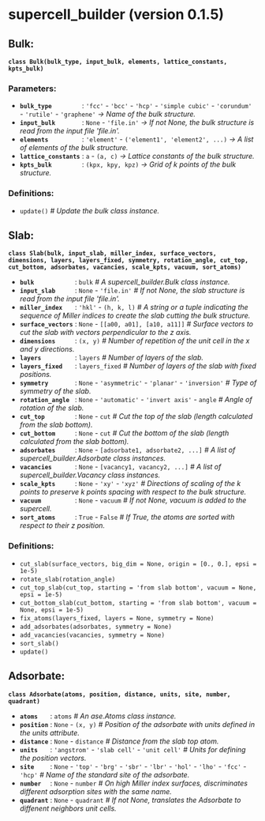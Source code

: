 # supercell_builder (version 0.1.5)

## **Bulk:**

**`class Bulk(bulk_type, input_bulk, elements, lattice_constants, kpts_bulk)`**

### Parameters:

  * **`bulk_type        `** : `'fcc'` - `'bcc'` - `'hcp'` - `'simple cubic'` - `'corundum'` - `'rutile'` - `'graphene'` _-> Name of the bulk structure._
  * **`input_bulk       `** : `None` - `'file.in'` _-> If not None, the bulk structure is read from the input file 'file.in'._
  * **`elements         `** : `'element'` - `('element1', 'element2', ...)` _-> A list of elements of the bulk structure._
  * **`lattice_constants`** : `a` - `(a, c)` _-> Lattice constants of the bulk structure._
  * **`kpts_bulk        `** : `(kpx, kpy, kpz)` _-> Grid of k points of the bulk structure._

### Definitions:

  * `update()` _# Update the bulk class instance._


## **Slab:**

**`class Slab(bulk, input_slab, miller_index, surface_vectors, dimensions, layers, layers_fixed, symmetry, rotation_angle, cut_top, cut_bottom, adsorbates, vacancies, scale_kpts, vacuum, sort_atoms)`**

  * **`bulk           `** : `bulk` _# A supercell_builder.Bulk class instance._
  * **`input_slab     `** : `None` - `'file.in'` _# If not None, the slab structure is read from the input file 'file.in'._
  * **`miller_index   `** : `'hkl'` - `(h, k, l)` _# A string or a tuple indicating the sequence of Miller indices to create the slab cutting the bulk structure._
  * **`surface_vectors`** : `None` - `[[a00, a01], [a10, a11]]` _# Surface vectors to cut the slab with vectors perpendicular to the z axis._
  * **`dimensions     `** : `(x, y)` _# Number of repetition of the unit cell in the x and y directions._
  * **`layers         `** : `layers` _# Number of layers of the slab._
  * **`layers_fixed   `** : `layers_fixed` _# Number of layers of the slab with fixed positions._
  * **`symmetry       `** : `None` - `'asymmetric'` - `'planar'` - `'inversion'` _# Type of symmetry of the slab._
  * **`rotation_angle `** : `None` - `'automatic'` - `'invert axis'` - `angle` _# Angle of rotation of the slab._
  * **`cut_top        `** : `None` - `cut` _# Cut the top of the slab (length calculated from the slab bottom)._
  * **`cut_bottom     `** : `None` - `cut` _# Cut the bottom of the slab (length calculated from the slab bottom)._
  * **`adsorbates     `** : `None` - `[adsorbate1, adsorbate2, ...]` _# A list of supercell_builder.Adsorbate class instances._
  * **`vacancies      `** : `None` - `[vacancy1, vacancy2, ...]` _# A list of supercell_builder.Vacancy class instances._
  * **`scale_kpts     `** : `None` - `'xy'` - `'xyz'` _# Directions of scaling of the k points to preserve k points spacing with respect to the bulk structure._
  * **`vacuum         `** : `None` - `vacuum` _# If not None, vacuum is added to the supercell._
  * **`sort_atoms     `** : `True` - `False` _# If True, the atoms are sorted with respect to their z position._

### Definitions:

  * `cut_slab(surface_vectors, big_dim = None, origin = [0., 0.], epsi = 1e-5)`
  * `rotate_slab(rotation_angle)`
  * `cut_top_slab(cut_top, starting = 'from slab bottom', vacuum = None, epsi = 1e-5)`
  * `cut_bottom_slab(cut_bottom, starting = 'from slab bottom', vacuum = None, epsi = 1e-5)`
  * `fix_atoms(layers_fixed, layers = None, symmetry = None)`
  * `add_adsorbates(adsorbates, symmetry = None)`
  * `add_vacancies(vacancies, symmetry = None)`
  * `sort_slab()`
  * `update()`

## **Adsorbate:**

**`class Adsorbate(atoms, position, distance, units, site, number, quadrant)`**

  * **`atoms   `** : `atoms` _# An ase.Atoms class instance._
  * **`position`** : `None` - `(x, y)` _# Position of the adsorbate with units defined in the units attribute._
  * **`distance`** : `None` - `distance` _# Distance from the slab top atom._
  * **`units   `** : `'angstrom'` - `'slab cell'` - `'unit cell'` _# Units for defining the position vectors._
  * **`site    `** : `None` - `'top'` - `'brg'` - `'sbr'` - `'lbr'` - `'hol'` - `'lho'` - `'fcc'` - `'hcp'` _# Name of the standard site of the adsorbate._ 
  * **`number  `** : `None` - `number` _# On high Miller index surfaces, discriminates different adsorption sites with the same name._
  * **`quadrant`** : `None` - `quadrant` _# If not None, translates the Adsorbate to diffenent neighbors unit cells._
